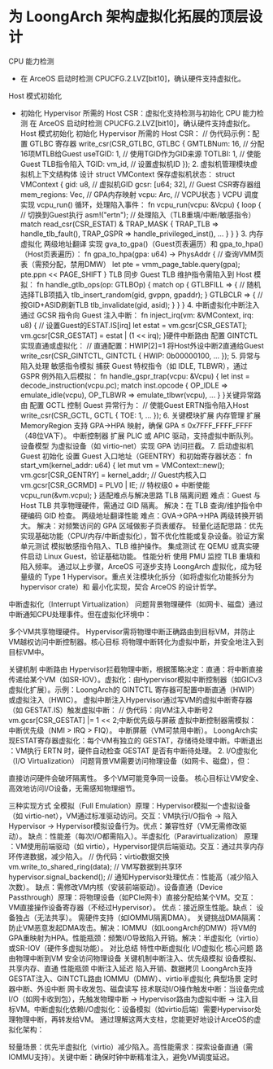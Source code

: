 # 为 LoongArch 架构虚拟化拓展的顶层设计
CPU 能力检测​​
- 在 ArceOS 启动时检测 CPUCFG.2.LVZ[bit10]，确认硬件支持虚拟化。

​Host 模式初始化​​
- 初始化 Hypervisor 所需的 Host CSR：虚拟化支持检测与初始化​​
​​CPU 能力检测​​
在 ArceOS 启动时检测 CPUCFG.2.LVZ[bit10]，确认硬件支持虚拟化。
​​Host 模式初始化​​
初始化 Hypervisor 所需的 Host CSR：
// 伪代码示例：配置 GTLBC 寄存器
write_csr(CSR_GTLBC, GTLBC {
    GMTLBNum: 16,      // 分配16项MTLB给Guest
    useTGID: 1,        // 使用TGID作为GID来源
    TOTLBI: 1,         // 使能Guest TLB指令陷入
    TGID: vm_id,       // 设置虚拟机ID
});
​​2. 虚拟机管理模块​​
​​虚拟机上下文结构体​​
设计 struct VMContext 保存虚拟机状态：
struct VMContext {
    gid: u8,           // 虚拟机GID
    gcsr: [u64; 32],   // Guest CSR寄存器组
    mem_regions: Vec<MemoryRegion>, // GPA内存映射
    vcpu: Arc<Vcpu>,    // VCPU状态
}
​​VCPU 调度​​
实现 vcpu_run() 循环，处理陷入事件：
fn vcpu_run(vcpu: &Vcpu) {
    loop {
        // 切换到Guest执行
        asm!("ertn"); 
        // 处理陷入（TLB重填/中断/敏感指令）
        match read_csr(CSR_ESTAT) & TRAP_MASK {
            TRAP_TLB => handle_tlb_fault(),
            TRAP_GSPR => handle_privileged_inst(),
            ...
        }
    }
}
​​3. 内存虚拟化​​
​​两级地址翻译​​
实现 gva_to_gpa()（Guest页表遍历）和 gpa_to_hpa()（Host页表遍历）：
fn gpa_to_hpa(gpa: u64) -> PhysAddr {
    // 查询VMM页表（需预分配，禁用DMW）
    let pte = vmm_page_table.query(gpa);
    pte.ppn << PAGE_SHIFT
}
​​TLB 同步​​
Guest TLB 维护指令需陷入到 Host 模拟：
fn handle_gtlb_ops(op: GTLBOp) {
    match op {
        GTLBFILL => {
            // 随机选择TLB项插入
            tlb_insert_random(gid, gvppn, gpaddr);
        }
        GTLBCLR => {
            // 按GID+ASID刷新TLB
            tlb_invalidate(gid, asid);
        }
    }
}
​​4. 中断虚拟化​​
​​中断注入​​
通过 GCSR 指令向 Guest 注入中断：
fn inject_irq(vm: &VMContext, irq: u8) {
    // 设置Guest的ESTAT.IS[irq]
    let estat = vm.gcsr[CSR_GESTAT];
    vm.gcsr[CSR_GESTAT] = estat | (1 << irq);
}
​​硬件中断路由​​
配置 GINTCTL 实现直通或虚拟化：
// 直通配置：HWIP[2]=1 将Host外设中断2直通给Guest
write_csr(CSR_GINTCTL, GINTCTL { HWIP: 0b00000100, ... });
​​5. 异常与陷入处理​​
​​敏感指令模拟​​
捕获 Guest 特权指令（如 IDLE, TLBWR），通过 GSPR 例外陷入后模拟：
fn handle_gspr_trap(vcpu: &Vcpu) {
    let inst = decode_instruction(vcpu.pc);
    match inst.opcode {
        OP_IDLE => emulate_idle(vcpu),
        OP_TLBWR => emulate_tlbwr(vcpu),
        ...
    }
}
​​关键异常路由​​
配置 GCTL 控制 Guest 异常行为：
// 使能Guest ERTN指令陷入Host
write_csr(CSR_GCTL, GCTL { TOE: 1, ... });
​​6. 关键模块扩展​​
​​内存管理​​
扩展 MemoryRegion 支持 GPA→HPA 映射，确保 GPA ≤ 0x7FFF_FFFF_FFFF（48位VA下）。
​​中断控制器​​
扩展 PLIC 或 APIC 驱动，支持虚拟中断队列。
​​设备模型​​
为虚拟设备（如 virtio-net）实现 GPA 访问拦截。
​​7. 启动虚拟机​​
​​Guest 初始化​​
设置 Guest 入口地址（GEENTRY）和初始寄存器状态：
fn start_vm(kernel_addr: u64) {
    let mut vm = VMContext::new();
    vm.gcsr[CSR_GENTRY] = kernel_addr; // Guest内核入口
    vm.gcsr[CSR_GCRMD] = PLV0 | IE;    // 特权级0 + 中断使能
    vcpu_run(&vm.vcpu);
}
​​适配难点与解决思路​​
​​TLB 隔离问题​​
​​难点​​：Guest 与 Host TLB 共享物理硬件，需通过 GID 隔离。
​​解决​​：在 TLB 查询/维护指令中硬编码 GID 检查。
​​两级地址翻译性能​​
​​难点​​：GVA→GPA→HPA 两级转换开销大。
​​解决​​：对频繁访问的 GPA 区域做影子页表缓存。
​​轻量化适配​​
​​思路​​：优先实现基础功能（CPU/内存/中断虚拟化），暂不优化性能或复杂设备。
​​验证方案​​
​​单元测试​​
模拟敏感指令陷入、TLB 维护操作。
​​集成测试​​
在 QEMU 或真实硬件启动 Linux Guest，验证基础功能。
​​性能分析​​
使用 PMU 监控 TLB 重填和陷入频率。
通过以上步骤，ArceOS 可逐步支持 LoongArch 虚拟化，成为轻量级的 Type 1 Hypervisor。重点关注 ​​模块化拆分​​（如将虚拟化功能拆分为 hypervisor crate）和 ​​最小化实现​​，契合 ArceOS 的设计哲学。

 中断虚拟化（Interrupt Virtualization）​​
​​问题背景​​
物理硬件（如网卡、磁盘）通过​​中断​​通知CPU处理事件。但在虚拟化环境中：

多个VM共享物理硬件。
Hypervisor需将​​物理中断​​正确路由到目标VM，并防止VM越权访问中断控制器。
​​核心目标​​
将​​物理中断​​转化为​​虚拟中断​​，并安全地注入到目标VM中。

​​关键机制​​
​​中断路由​​
Hypervisor拦截物理中断，根据策略决定：
​​直通​​：将中断直接传递给某个VM（如SR-IOV）。
​​虚拟化​​：由Hypervisor模拟中断控制器（如GICv3虚拟化扩展）。
​​示例​​：LoongArch的 GINTCTL 寄存器可配置中断直通（HWIP）或虚拟注入（HWIC）。
​​虚拟中断注入​​
Hypervisor通过写VM的​​虚拟中断寄存器​​（如 GESTAT.IS）触发虚拟中断：
// 伪代码：向VM注入中断号2
vm.gcsr[CSR_GESTAT] |= 1 << 2; 
​​中断优先级与屏蔽​​
虚拟中断控制器需模拟：
中断优先级（NMI > IRQ > FIQ）。
中断屏蔽（VM可禁用中断）。
​​LoongArch实现​​
​​ESTAT寄存器虚拟化​​：每个VM有独立的 GESTAT，存储待处理中断。
​​中断退出​​：VM执行 ERTN 时，硬件自动检查 GESTAT 是否有中断待处理。
​​2. I/O虚拟化（I/O Virtualization）​​
​​问题背景​​
VM需要访问物理设备（如网卡、磁盘），但：

直接访问硬件会破坏隔离性。
多个VM可能竞争同一设备。
​​核心目标​​
让VM安全、高效地访问I/O设备，无需感知物理细节。

​​三种实现方式​​
​​全模拟（Full Emulation）​​
​​原理​​：Hypervisor模拟一个虚拟设备（如 virtio-net），VM通过标准驱动访问。
​​交互​​：VM执行I/O指令 → 陷入Hypervisor → Hypervisor模拟设备行为。
​​优点​​：兼容性好（VM无需修改驱动）。
​​缺点​​：性能差（每次I/O都需陷入）。
​​半虚拟化（Paravirtualization）​​
​​原理​​：VM使用​​前端驱动​​（如 virtio），Hypervisor提供​​后端驱动​​。
​​交互​​：通过​​共享内存环​​传递数据，减少陷入。
// 伪代码：virtio数据交换
vm.write_to_shared_ring(data); // VM写数据到共享环
hypervisor.signal_backend();   // 通知Hypervisor处理
​​优点​​：性能高（减少陷入次数）。
​​缺点​​：需修改VM内核（安装前端驱动）。
​​设备直通（Device Passthrough）​​
​​原理​​：将物理设备（如PCIe网卡）直接分配给某个VM。
​​交互​​：VM直接操作设备寄存器（不经过Hypervisor）。
​​优点​​：接近原生性能。
​​缺点​​：
设备独占（无法共享）。
需硬件支持（如IOMMU隔离DMA）。
​​关键挑战​​
​​DMA隔离​​：防止VM恶意发起DMA攻击。
​​解决​​：IOMMU（如LoongArch的DMW）将VM的GPA重映射为HPA。
​​性能瓶颈​​：频繁I/O导致陷入开销。
​​解决​​：半虚拟化（virtio）或SR-IOV（硬件多虚拟功能）。
​​对比总结​​
​​特性​​	​​中断虚拟化​​	​​I/O虚拟化​​
​​核心问题​​	路由物理中断到VM	安全访问物理设备
​​关键机制​​	中断注入、优先级模拟	设备模拟、共享内存、直通
​​性能瓶颈​​	中断注入延迟	陷入开销、数据拷贝
​​LoongArch支持​​	GESTAT注入、GINTCTL路由	IOMMU（DMW）、virtio半虚拟化
​​典型场景​​	定时器中断、外设中断	网卡收发包、磁盘读写
​​技术联动​​
​​I/O操作触发中断​​：当设备完成I/O（如网卡收到包），先触发​​物理中断​​ → Hypervisor路由为​​虚拟中断​​ → 注入目标VM。
​​中断虚拟化依赖I/O虚拟化​​：设备模拟（如virtio后端）需要Hypervisor处理物理中断，再转发给VM。
通过理解这两大支柱，您能更好地设计ArceOS的虚拟化架构：

​​轻量场景​​：优先半虚拟化（virtio）减少陷入。
​​高性能需求​​：探索设备直通（需IOMMU支持）。
​​关键中断​​：确保时钟中断精准注入，避免VM调度延迟。



